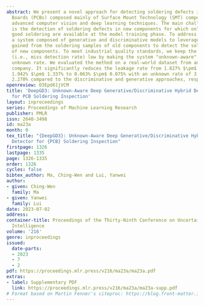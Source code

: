 ```yaml
---
abstract: We present a novel approach for detecting soldering defects in Printed Circuit
  Boards (PCBs) composed mainly of Surface Mount Technology (SMT) components, using
  advanced computer vision and deep learning techniques. The main challenge addressed
  is the detection of soldering defects in new components for which only samples of
  good soldering are available at the model training phase. To address this, we design
  a system composed of generative and discriminative models to leverage the knowledge
  gained from the soldering samples of old components to detect the soldering defects
  of new components. To meet industrial quality standards, we keep the leakage rate
  (i.e., miss detection rate) low by making the system "unknown-aware" with a low
  unknown rate. We evaluated the method on a real-world dataset from an electronics
  company. It significantly reduces the leakage rate from 1.827% $\pm$ 3.063% and
  1.942% $\pm$ 1.337% to 0.063% $\pm$ 0.075% with an unknown rate of 3.706% $\pm$
  2.270% compared to the discriminative and generative approaches, respectively.
openreview: O3Epd61jVCM
title: 'DeepGD3: Unknown-Aware Deep Generative/Discriminative Hybrid Defect Detector
  for PCB Soldering Inspection'
layout: inproceedings
series: Proceedings of Machine Learning Research
publisher: PMLR
issn: 2640-3498
id: ma23a
month: 0
tex_title: "{DeepGD3}: Unknown-Aware Deep Generative/Discriminative Hybrid Defect
  Detector for {PCB} Soldering Inspection"
firstpage: 1326
lastpage: 1335
page: 1326-1335
order: 1326
cycles: false
bibtex_author: Ma, Ching-Wen and Lui, Yanwei
author:
- given: Ching-Wen
  family: Ma
- given: Yanwei
  family: Lui
date: 2023-07-02
address:
container-title: Proceedings of the Thirty-Ninth Conference on Uncertainty in Artificial
  Intelligence
volume: '216'
genre: inproceedings
issued:
  date-parts:
  - 2023
  - 7
  - 2
pdf: https://proceedings.mlr.press/v216/ma23a/ma23a.pdf
extras:
- label: Supplementary PDF
  link: https://proceedings.mlr.press/v216/ma23a/ma23a-supp.pdf
# Format based on Martin Fenner's citeproc: https://blog.front-matter.io/posts/citeproc-yaml-for-bibliographies/
---
```

